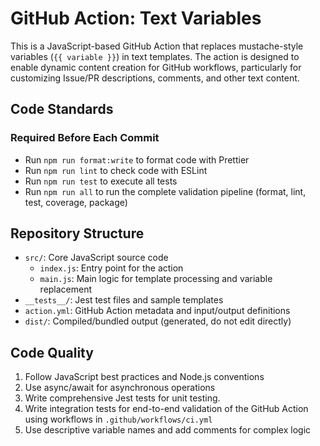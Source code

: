 # GitHub Action: Text Variables

This is a JavaScript-based GitHub Action that replaces mustache-style variables
(`{{ variable }}`) in text templates. The action is designed to enable dynamic
content creation for GitHub workflows, particularly for customizing Issue/PR
descriptions, comments, and other text content.

## Code Standards

### Required Before Each Commit

- Run `npm run format:write` to format code with Prettier
- Run `npm run lint` to check code with ESLint
- Run `npm run test` to execute all tests
- Run `npm run all` to run the complete validation pipeline (format, lint, test,
  coverage, package)

## Repository Structure

- `src/`: Core JavaScript source code
  - `index.js`: Entry point for the action
  - `main.js`: Main logic for template processing and variable replacement
- `__tests__/`: Jest test files and sample templates
- `action.yml`: GitHub Action metadata and input/output definitions
- `dist/`: Compiled/bundled output (generated, do not edit directly)

## Code Quality

1. Follow JavaScript best practices and Node.js conventions
1. Use async/await for asynchronous operations
1. Write comprehensive Jest tests for unit testing.
1. Write integration tests for end-to-end validation of the GitHub Action using
   workflows in `.github/workflows/ci.yml`
1. Use descriptive variable names and add comments for complex logic
